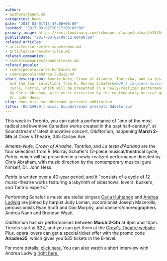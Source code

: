 ```yaml
---
author:
- authors/jenna.md
categories: News
date: "2017-03-01T15:47:00+00:00"
lastmod: "2017-03-02T20:17:00+00:00"
primary_image: https://res.cloudinary.com/schmopera/image/upload/v1545409169/media/webhook-uploads/1488445925891/2017-03-02---CarlaHuhtanen.jpg.jpg
publishDate: "2017-03-02T09:12:00+00:00"
related_articles:
- articles/in-review-squeezebox.md
- articles/in-review-julie.md
related_companies:
- scene/companies/soundstreams.md
related_people:
- scene/people/carla-huhtanen.md
- scene/people/andrea-ludwig.md
short_description: Amente-Nufe, Crown of Ariadne, Tantrika, and La testa d&#039;Adriana
  are the four selections from R. Murray Schafer&#039;s 12-piece musical/theatrical
  cycle, Patria, which will be presented in a newly-realized performance directed
  by Chris Abraham, with music direction by the contemporary musical guru himself,
  Dr. John Hess.
slug: dont-miss-soundstreams-presents-odditorium
title: 'Don&#039;t miss: Soundstreams presents Odditorium'
---
```


This week in Toronto, you can catch a performance of "one of the most radical and inventive Canadian works created in the past half-century", at Soundstreams' latest innovative concert, *Odditorium*, happening **March 2-5th** at Crow's Theatre, 345 Carlaw Ave.

*Amente-Nufe*, *Crown of Ariadne*, *Tantrika*, and *La testa d'Adriana* are the four selections from R. Murray Schafer's 12-piece musical/theatrical cycle, *Patria*, which will be presented in a newly-realized performance directed by Chris Abraham, with music direction by the contemporary musical guru himself, Dr. John Hess. 

*Patria* is written over a 40-year period, and it "consists of a cycle of 12 music-theatre works featuring a labyrinth of sideshows, lovers, buskers, and Tantric experts."

Performing Schafer's music are stellar singers [Carla Huhtanen](/scene/people/carla-huhtanen/) and [Andrea Ludwig](/scene/people/andrea-ludwig/) are joined by harpist Judy Loman, accordionist Joseph Macerollo, percussionists Ryan Scott and Dan Morphy, and dancers/choreographers Andrea Nann and Brendan Wyatt.

*Odditorium* has six performances between **March 2-5th** at 8pm and 10pm. Tickets start at $22, and you can get them at the [Crow's Theatre website](https://tickets.crowstheatre.com/TheatreManager/1/login?event=94). Plus, opera lovers can get a special ticket offer with the promo code **Ariadne35**, which gives you $35 tickets in the B-level.

For more details, [click here.](http://www.soundstreams.ca/performances/main-stage/r-murray-schafers-odditorium/) You can also watch a short interview with Andrea Ludwig [right here.](https://www.youtube.com/watch?v=f6ppAYZaIOw)
